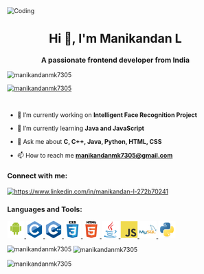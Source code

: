 <div style="display:flex;flex-direction:row"><div paddings="20px">    </div>
<img paddings="50px" align="center" alt="Coding" src="https://github.com/manikandanmk7305/manikandanmk7305/assets/128012731/2d07d992-b458-40e1-babf-3f4d1f116ff3"><br>
</div>
  <h1 align="center">Hi 👋, I'm Manikandan L</h1>
<h3 align="center">A passionate frontend developer from India</h3>
<p align="left"> <img src="https://komarev.com/ghpvc/?username=manikandanmk7305&label=Profile%20views&color=0e75b6&style=flat" alt="manikandanmk7305" /> </p>

<p align="left"> <a href="https://github.com/ryo-ma/github-profile-trophy"><img src="https://github-profile-trophy.vercel.app/?username=manikandanmk7305" alt="manikandanmk7305" /></a> </p>

<p align="left"> <a href="https://twitter.com/" target="blank"><img src="https://img.shields.io/twitter/follow/?logo=twitter&style=for-the-badge" alt="" /></a> </p>

- 🔭 I’m currently working on **Intelligent Face Recognition Project**

- 🌱 I’m currently learning **Java and JavaScript**

- 💬 Ask me about **C, C++, Java, Python, HTML, CSS**

- 📫 How to reach me **manikandanmk7305@gmail.com**

<h3 align="left">Connect with me:</h3>
<p align="left">
<a href="https://linkedin.com/in/https://www.linkedin.com/in/manikandan-l-272b70241" target="blank"><img align="center" src="https://raw.githubusercontent.com/rahuldkjain/github-profile-readme-generator/master/src/images/icons/Social/linked-in-alt.svg" alt="https://www.linkedin.com/in/manikandan-l-272b70241" height="30" width="40" /></a>
</p>

<h3 align="left">Languages and Tools:</h3>
<p align="left"> <a href="https://developer.android.com" target="_blank" rel="noreferrer"> <img src="https://raw.githubusercontent.com/devicons/devicon/master/icons/android/android-original-wordmark.svg" alt="android" width="40" height="40"/> </a> <a href="https://www.cprogramming.com/" target="_blank" rel="noreferrer"> <img src="https://raw.githubusercontent.com/devicons/devicon/master/icons/c/c-original.svg" alt="c" width="40" height="40"/> </a> <a href="https://www.w3schools.com/cpp/" target="_blank" rel="noreferrer"> <img src="https://raw.githubusercontent.com/devicons/devicon/master/icons/cplusplus/cplusplus-original.svg" alt="cplusplus" width="40" height="40"/> </a> <a href="https://www.w3schools.com/css/" target="_blank" rel="noreferrer"> <img src="https://raw.githubusercontent.com/devicons/devicon/master/icons/css3/css3-original-wordmark.svg" alt="css3" width="40" height="40"/> </a> <a href="https://www.w3.org/html/" target="_blank" rel="noreferrer"> <img src="https://raw.githubusercontent.com/devicons/devicon/master/icons/html5/html5-original-wordmark.svg" alt="html5" width="40" height="40"/> </a> <a href="https://www.java.com" target="_blank" rel="noreferrer"> <img src="https://raw.githubusercontent.com/devicons/devicon/master/icons/java/java-original.svg" alt="java" width="40" height="40"/> </a> <a href="https://developer.mozilla.org/en-US/docs/Web/JavaScript" target="_blank" rel="noreferrer"> <img src="https://raw.githubusercontent.com/devicons/devicon/master/icons/javascript/javascript-original.svg" alt="javascript" width="40" height="40"/> </a> <a href="https://www.mysql.com/" target="_blank" rel="noreferrer"> <img src="https://raw.githubusercontent.com/devicons/devicon/master/icons/mysql/mysql-original-wordmark.svg" alt="mysql" width="40" height="40"/> </a> <a href="https://www.python.org" target="_blank" rel="noreferrer"> <img src="https://raw.githubusercontent.com/devicons/devicon/master/icons/python/python-original.svg" alt="python" width="40" height="40"/> </a> </p>

<p><img align="left" src="https://github-readme-stats.vercel.app/api/top-langs?username=manikandanmk7305&show_icons=true&locale=en&layout=compact" alt="manikandanmk7305" /></p>

<p>&nbsp;<img align="center" src="https://github-readme-stats.vercel.app/api?username=manikandanmk7305&show_icons=true&locale=en" alt="manikandanmk7305" /></p>

<p><img align="center" src="https://github-readme-streak-stats.herokuapp.com/?user=manikandanmk7305&" alt="manikandanmk7305" /></p>
